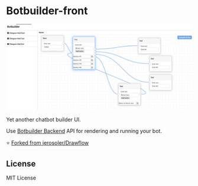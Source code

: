 # Botbuilder-front

![Demo](https://github.com/nickyfoster/tgbotbuilder-front/raw/main/docs/front.png)

Yet another chatbot builder UI.

Use [Botbuilder Backend](https://github.com/nickyfoster/tgbotbuilder) API for rendering and running your bot.


⭐ [Forked from jerosoler/Drawflow](https://github.com/jerosoler/Drawflow)


## License
MIT License
